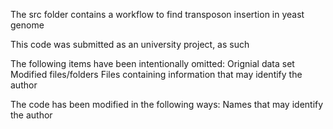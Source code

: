 The src folder contains a workflow to find transposon insertion in yeast genome

This code was submitted as an university project, as such

The following items have been intentionally omitted:
Orignial data set
Modified files/folders
Files containing information that may identify the author

The code has been modified in the following ways:
Names that may identify the author
